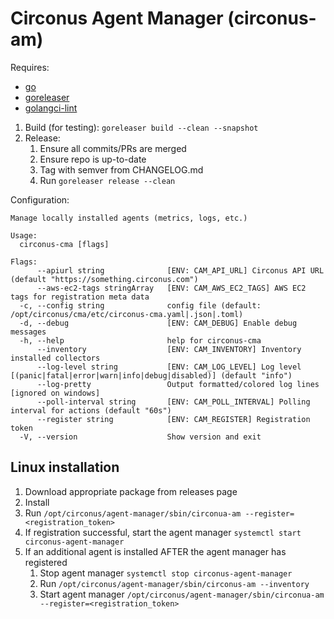 # Circonus Agent Manager (circonus-am)

Requires:

* [go](https://go.dev/dl/)
* [goreleaser](https://goreleaser.com/install/)
* [golangci-lint](https://golangci-lint.run/usage/install/#local-installation)

1. Build (for testing): `goreleaser build --clean --snapshot`
1. Release:
   1. Ensure all commits/PRs are merged
   1. Ensure repo is up-to-date
   1. Tag with semver from CHANGELOG.md
   1. Run `goreleaser release --clean`

Configuration:

```text
Manage locally installed agents (metrics, logs, etc.)

Usage:
  circonus-cma [flags]

Flags:
      --apiurl string              [ENV: CAM_API_URL] Circonus API URL (default "https://something.circonus.com")
      --aws-ec2-tags stringArray   [ENV: CAM_AWS_EC2_TAGS] AWS EC2 tags for registration meta data
  -c, --config string              config file (default: /opt/circonus/cma/etc/circonus-cma.yaml|.json|.toml)
  -d, --debug                      [ENV: CAM_DEBUG] Enable debug messages
  -h, --help                       help for circonus-cma
      --inventory                  [ENV: CAM_INVENTORY] Inventory installed collectors
      --log-level string           [ENV: CAM_LOG_LEVEL] Log level [(panic|fatal|error|warn|info|debug|disabled)] (default "info")
      --log-pretty                 Output formatted/colored log lines [ignored on windows]
      --poll-interval string       [ENV: CAM_POLL_INTERVAL] Polling interval for actions (default "60s")
      --register string            [ENV: CAM_REGISTER] Registration token
  -V, --version                    Show version and exit
  ```

## Linux installation

1. Download appropriate package from releases page
1. Install
1. Run `/opt/circonus/agent-manager/sbin/circonua-am --register=<registration_token>`
1. If registration successful, start the agent manager `systemctl start circonus-agent-manager`
1. If an additional agent is installed AFTER the agent manager has registered
   1. Stop agent manager `systemctl stop circonus-agent-manager`
   1. Run `/opt/circonus/agent-manager/sbin/circonus-am --inventory`
   1. Start agent manager `/opt/circonus/agent-manager/sbin/circonua-am --register=<registration_token>`
